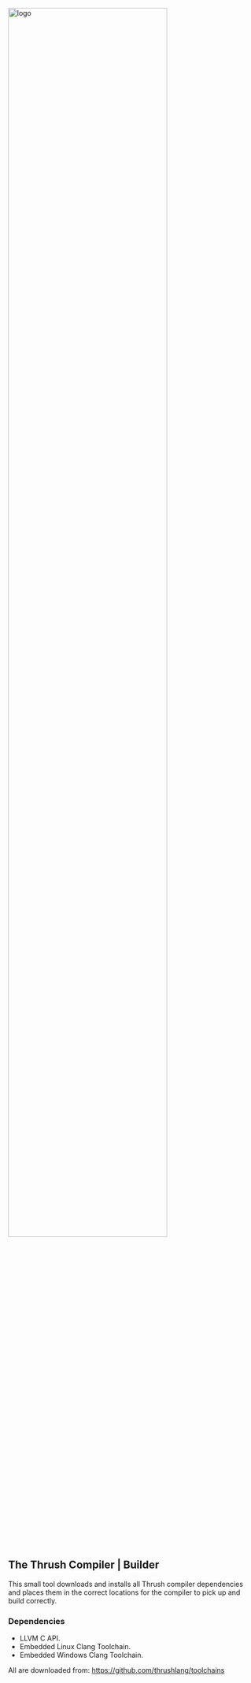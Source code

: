<img src= "https://github.com/thrushlang/thrushc/blob/master/assets/thrushlang-logo-v1.6.png" alt= "logo" style= "width: 80%; height: 80%;"> </img>

## The Thrush Compiler | Builder

This small tool downloads and installs all Thrush compiler dependencies and places them in the correct locations for the compiler to pick up and build correctly.

### Dependencies

- LLVM C API.
- Embedded Linux Clang Toolchain.
- Embedded Windows Clang Toolchain.

All are downloaded from: https://github.com/thrushlang/toolchains
